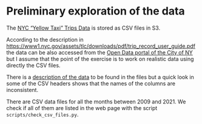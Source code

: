 # Preliminary exploration of the data

The [NYC “Yellow Taxi” Trips Data](https://www1.nyc.gov/site/tlc/about/tlc-trip-record-data.page) is stored as CSV files in S3. 

According to the description in <https://www1.nyc.gov/assets/tlc/downloads/pdf/trip_record_user_guide.pdf> the data can be also accessed from the [Open Data portal of the City of NY](https://opendata.cityofnewyork.us/) but I assume that the point of the exercise is to work on realistic data using directly the CSV files.

There is a [description of the data](https://data.cityofnewyork.us/api/views/biws-g3hs/files/eb3ccc47-317f-4b2a-8f49-5a684b0b1ecc?download=true&filename=data_dictionary_trip_records_yellow.pdf) to be found in the files but a quick look in some of the CSV headers shows that the names of the columns are inconsistent.

There are CSV data files for all the months between 2009 and 2021. We check if all of them are listed in the web page with the script `scripts/check_csv_files.py`.

